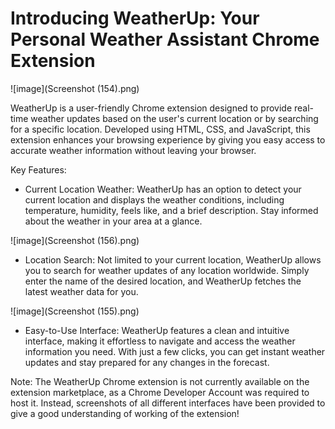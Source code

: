 # Introducing WeatherUp: Your Personal Weather Assistant Chrome Extension

![image](Screenshot (154).png) 

WeatherUp is a user-friendly Chrome extension designed to provide real-time weather updates based on the user's current location or by searching for a specific location. Developed using HTML, CSS, and JavaScript, this extension enhances your browsing experience by giving you easy access to accurate weather information without leaving your browser.

Key Features:

- Current Location Weather: WeatherUp has an option to detect your current location and displays the weather conditions, including temperature, humidity, feels like, and a brief description. Stay informed about the weather in your area at a glance.

![image](Screenshot (156).png)

- Location Search: Not limited to your current location, WeatherUp allows you to search for weather updates of any location worldwide. Simply enter the name of the desired location, and WeatherUp fetches the latest weather data for you.

![image](Screenshot (155).png)

- Easy-to-Use Interface: WeatherUp features a clean and intuitive interface, making it effortless to navigate and access the weather information you need. With just a few clicks, you can get instant weather updates and stay prepared for any changes in the forecast.
<!-- 
Installation and Usage:

Download the WeatherUp Chrome extension from the Chrome Web Store.
Once installed, WeatherUp will appear as a small weather icon in your Chrome toolbar.
Click on the WeatherUp icon to open the extension.
By default, WeatherUp will display the weather based on your current location.
To search for weather updates in a specific location, click on the search bar within the extension and enter the desired location.
Customize the extension's settings by clicking on the gear icon, where you can choose temperature units, weather icon sets, and themes.
WeatherUp simplifies staying informed about weather conditions, making it an essential tool for anyone looking to plan their activities or stay prepared for any changes in the forecast. Enjoy the convenience of having accurate weather updates right at your fingertips with the WeatherUp Chrome extension. -->

Note: The WeatherUp Chrome extension is not currently available on the extension marketplace, as a Chrome Developer Account was required to host it. Instead, screenshots of all different interfaces have been provided to give a good understanding of working of the extension!
<!-- requires an internet connection to fetch the latest weather data. -->
